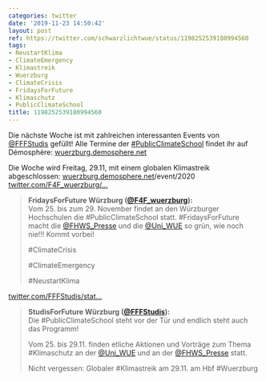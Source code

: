 ```yaml
---
categories: twitter
date: '2019-11-23 14:50:42'
layout: post
ref: https://twitter.com/schwarzlichtwue/status/1198252539180994560
tags:
- NeustartKlima
- ClimateEmergency
- Klimastreik
- Wuerzburg
- ClimateCrisis
- FridaysForFuture
- Klimaschutz
- PublicClimateSchool
title: 1198252539180994560
---
```

Die nächste Woche ist mit zahlreichen interessanten Events von [@FFFStudis](https://twitter.com/FFFStudis) gefüllt! Alle Termine der [#PublicClimateSchool](/t/publicclimateschool) findet ihr auf Démosphère: [wuerzburg.demosphere.net](https://wuerzburg.demosphere.net/)

Die Woche wird Freitag, 29.11, mit einem globalen Klimastreik abgeschlossen: [wuerzburg.demosphere.net](https://wuerzburg.demosphere.net/)/event/2020 [twitter.com/F4F_wuerzburg/…](https://twitter.com/F4F_wuerzburg/status/1197635732954910720) 
> <b>FridaysForFuture Würzburg ([@F4F_wuerzburg](https://twitter.com/F4F_wuerzburg)):</b>  
>Vom 25. bis zum 29. November findet an den Würzburger Hochschulen die #PublicClimateSchool statt. #FridaysForFuture macht die [@FHWS_Presse](https://twitter.com/FHWS_Presse) und die [@Uni_WUE](https://twitter.com/Uni_WUE) so grün, wie noch nie!!! Kommt vorbei!  
>  
>#ClimateCrisis   
>  
>#ClimateEmergency   
>  
>#NeustartKlima    


[twitter.com/FFFStudis/stat…](https://twitter.com/FFFStudis/status/1197245579283369990?s=19) 
> <b>StudisForFuture Würzburg ([@FFFStudis](https://twitter.com/FFFStudis)):</b>  
>Die #PublicClimateSchool steht vor der Tür und endlich steht auch das Programm!  
>  
>Vom 25. bis 29.11. finden etliche Aktionen und Vorträge zum Thema #Klimaschutz an der [@Uni_WUE](https://twitter.com/Uni_WUE) und an der [@FHWS_Presse](https://twitter.com/FHWS_Presse) statt.  
>  
>Nicht vergessen: Globaler #Klimastreik am 29.11. am Hbf #Wuerzburg    

